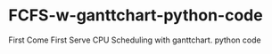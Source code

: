 # FCFS-w-ganttchart-python-code
First Come First Serve CPU Scheduling with ganttchart. python code

